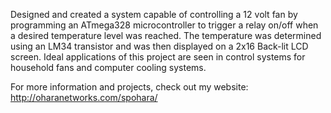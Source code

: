 Designed and created a system capable of controlling a 12 volt fan by programming an ATmega328 microcontroller to trigger a relay on/off when a desired temperature level was reached. The temperature was determined using an LM34 transistor and was then displayed on a 2x16 Back-lit LCD screen. Ideal applications of this project are seen in control systems for household fans and computer cooling systems.

For more information and projects, check out my website: http://oharanetworks.com/spohara/
